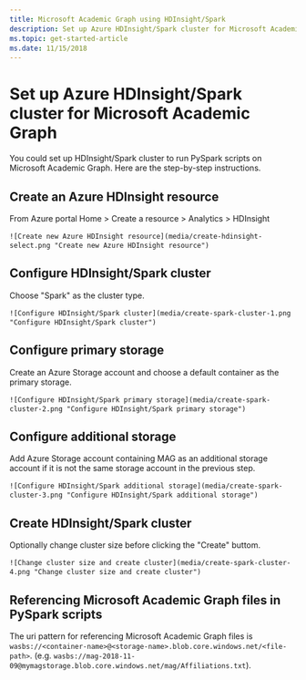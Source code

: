 ```yaml
---
title: Microsoft Academic Graph using HDInsight/Spark
description: Set up Azure HDInsight/Spark cluster for Microsoft Academic Graph
ms.topic: get-started-article
ms.date: 11/15/2018
---
```

# Set up Azure HDInsight/Spark cluster for Microsoft Academic Graph

You could set up HDInsight/Spark cluster to run PySpark scripts on Microsoft Academic Graph. Here are the step-by-step instructions.

## Create an Azure HDInsight resource

From Azure portal Home > Create a resource > Analytics > HDInsight

    ![Create new Azure HDInsight resource](media/create-hdinsight-select.png "Create new Azure HDInsight resource")

## Configure HDInsight/Spark cluster

Choose "Spark" as the cluster type.

    ![Configure HDInsight/Spark cluster](media/create-spark-cluster-1.png "Configure HDInsight/Spark cluster")

## Configure primary storage

Create an Azure Storage account and choose a default container as the primary storage.

    ![Configure HDInsight/Spark primary storage](media/create-spark-cluster-2.png "Configure HDInsight/Spark primary storage")

## Configure additional storage

Add Azure Storage account containing MAG as an additional storage account if it is not the same storage account in the previous step.

    ![Configure HDInsight/Spark additional storage](media/create-spark-cluster-3.png "Configure HDInsight/Spark additional storage")

## Create HDInsight/Spark cluster

Optionally change cluster size before clicking the "Create" buttom.

    ![Change cluster size and create cluster](media/create-spark-cluster-4.png "Change cluster size and create cluster")

## Referencing Microsoft Academic Graph files in PySpark scripts

The uri pattern for referencing Microsoft Academic Graph files is `wasbs://<container-name>@<storage-name>.blob.core.windows.net/<file-path>`. (e.g. `wasbs://mag-2018-11-09@mymagstorage.blob.core.windows.net/mag/Affiliations.txt`).
